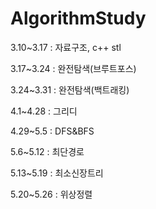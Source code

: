 # AlgorithmStudy

3.10~3.17 : 자료구조, c++ stl

3.17~3.24 : 완전탐색(브루트포스)

3.24~3.31 : 완전탐색(백트래킹)

4.1~4.28 : 그리디

4.29~5.5 : DFS&BFS

5.6~5.12 : 최단경로

5.13~5.19 : 최소신장트리

5.20~5.26 : 위상정렬
